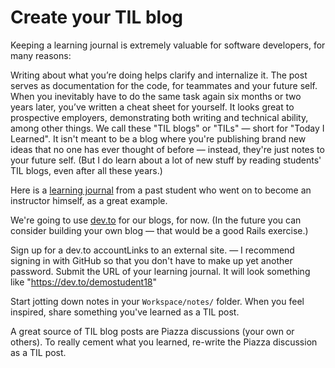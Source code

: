 # Create your TIL blog

Keeping a learning journal is extremely valuable for software developers, for many reasons:

Writing about what you’re doing helps clarify and internalize it.
The post serves as documentation for the code, for teammates and your future self.
When you inevitably have to do the same task again six months or two years later, you’ve written a cheat sheet for yourself.
It looks great to prospective employers, demonstrating both writing and technical ability, among other things.
We call these "TIL blogs" or "TILs" — short for "Today I Learned". It isn't meant to be a blog where you're publishing brand new ideas that no one has ever thought of before — instead, they're just notes to your future self. (But I do learn about a lot of new stuff by reading students' TIL blogs, even after all these years.)

Here is a [learning journal](https://jelani.dev/) from a past student who went on to become an instructor himself, as a great example.

We're going to use [dev.to](https://dev.to) for our blogs, for now. (In the future you can consider building your own blog — that would be a good Rails exercise.)

Sign up for a dev.to accountLinks to an external site. — I recommend signing in with GitHub so that you don't have to make up yet another password.
Submit the URL of your learning journal. It will look something like "https://dev.to/demostudent18"

Start jotting down notes in your `Workspace/notes/` folder. When you feel inspired, share something you've learned as a TIL post.

A great source of TIL blog posts are Piazza discussions (your own or others). To really cement what you learned, re-write the Piazza discussion as a TIL post.

